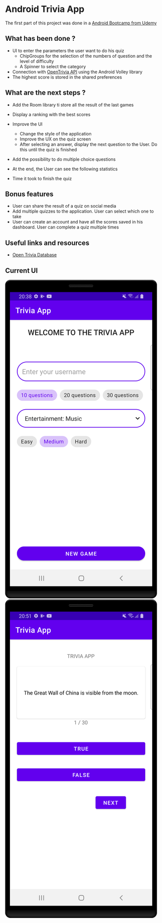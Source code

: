 # Android Trivia App

The first part of this project was done in a [Android Bootcamp from Udemy](https://www.udemy.com/share/101WBM3@v8dLoK7gdd_BM8MPj1_SZwwpD3vbRcP_MMpsEN5K0Ig_fucV1Y6IUyW5FCANamHB/)

## What has been done ?
* UI to enter the parameters the user want to do his quiz
  * ChipGroups for the selection of the numbers of question and the level of difficulty
  * A Spinner to select the category 
* Connection with [OpenTrivia API](https://opentdb.com) using the Android Volley library
* The highest score is stored in the shared preferences

## What are the next steps ?
* Add the Room library ti store all the result of the last games
* Display a ranking with the best scores
* Improve the UI
  * Change the style of the application
  * Improve the UX on the quiz screen
  * After selecting an answer, display the next question to the User. Do this until the quiz is finished
  
* Add the possibility to do multiple choice questions
* At the end, the User can see the following statistics
* Time it took to finish the quiz

## Bonus features
* User can share the result of a quiz on social media
* Add multiple quizzes to the application. User can select which one to take
* User can create an account and have all the scores saved in his dashboard. User can complete a quiz multiple times
## Useful links and resources
* [Open Trivia Database](https://opentdb.com/api_config.php)

## Current UI

![Screenshot of the menu](./screenshots/trivia-app-screenshot-1.png) ![Screenshot of the quiz](./screenshots/trivia-app-screenshot-2.png)
